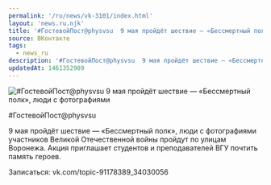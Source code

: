 ```yaml
---
permalink: '/ru/news/vk-3101/index.html'
layout: 'news.ru.njk'
title: '#ГостевойПост@physvsu  9 мая пройдёт шествие — «Бессмертный полк», люди с фотографиями участник'
source: ВКонтакте
tags:
  - news_ru
description: '#ГостевойПост@physvsu  9 мая пройдёт шествие — «Бессмертный полк», люди с фотографиями'
updatedAt: 1461352989
---
```

![#ГостевойПост@physvsu  9 мая пройдёт шествие — «Бессмертный полк», люди с фотографиями](https://sun9-26.userapi.com/impf/c631420/v631420484/2a255/6zJFZgTEq64.jpg?size=971x546&quality=96&proxy=1&sign=8939b79b89eb25cfd0a40a1e2ddbb7c4&c_uniq_tag=cPOKPKmYc4Il90m_9_kllAobXaRFJ8B_48cQ0HIQgZE&type=album)

#ГостевойПост@physvsu

9 мая пройдёт шествие — «Бессмертный полк», люди с фотографиями участников Великой Отечественной войны пройдут по улицам Воронежа. Акция приглашает студентов и преподавателей ВГУ почтить память героев.

Записаться: vk.com/topic-91178389_34030056
